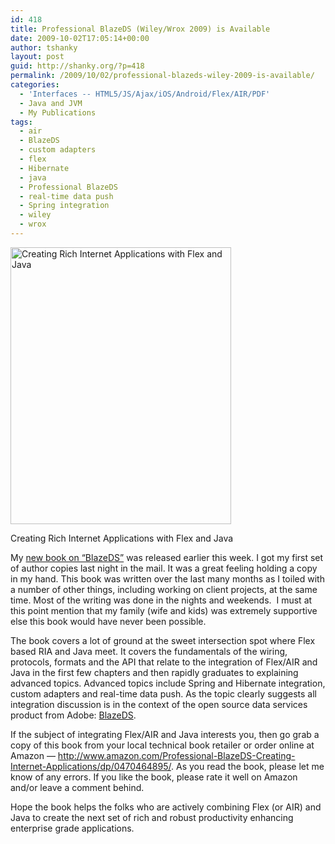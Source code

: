 ```yaml
---
id: 418
title: Professional BlazeDS (Wiley/Wrox 2009) is Available
date: 2009-10-02T17:05:14+00:00
author: tshanky
layout: post
guid: http://shanky.org/?p=418
permalink: /2009/10/02/professional-blazeds-wiley-2009-is-available/
categories:
  - 'Interfaces -- HTML5/JS/Ajax/iOS/Android/Flex/AIR/PDF'
  - Java and JVM
  - My Publications
tags:
  - air
  - BlazeDS
  - custom adapters
  - flex
  - Hibernate
  - java
  - Professional BlazeDS
  - real-time data push
  - Spring integration
  - wiley
  - wrox
---
```

<div id="attachment_419" style="width: 363px" class="wp-caption alignnone">
  <a rel="attachment wp-att-419" href="http://shanky.org/2009/10/02/professional-blazeds-wiley-2009-is-available/picture-2-2/"><img class="size-full wp-image-419" title="Professional BlazeDS (Wiley 2009)" src="http://shanky.org/wp-content/uploads/2009/10/Picture-2.png" alt="Creating Rich Internet Applications with Flex and Java" width="353" height="443" srcset="http://shanky.org/wp-content/uploads/2009/10/Picture-2-239x300.png 239w, http://shanky.org/wp-content/uploads/2009/10/Picture-2.png 353w" sizes="(max-width: 353px) 100vw, 353px" /></a>
  
  <p class="wp-caption-text">
    Creating Rich Internet Applications with Flex and Java
  </p>
</div>

My <a title="Professional BlazeDS (Wiley/Wrox, 2009)" href="http://www.amazon.com/Professional-BlazeDS-Creating-Internet-Applications/dp/0470464895" target="_blank">new book on &#8220;BlazeDS&#8221;</a> was released earlier this week. I got my first set of author copies last night in the mail. It was a great feeling holding a copy in my hand. This book was written over the last many months as I toiled with a number of other things, including working on client projects, at the same time. Most of the writing was done in the nights and weekends.  I must at this point mention that my family (wife and kids) was extremely supportive else this book would have never been possible.

The book covers a lot of ground at the sweet intersection spot where Flex based RIA and Java meet. It covers the fundamentals of the wiring, protocols, formats and the API that relate to the integration of Flex/AIR and Java in the first few chapters and then rapidly graduates to explaining advanced topics. Advanced topics include Spring and Hibernate integration, custom adapters and real-time data push. As the topic clearly suggests all integration discussion is in the context of the open source data services product from Adobe: <a title="BlazeDS" href="http://opensource.adobe.com/wiki/display/blazeds/BlazeDS/" target="_blank">BlazeDS</a>.

If the subject of integrating Flex/AIR and Java interests you, then go grab a copy of this book from your local technical book retailer or order online at Amazon &#8212; <a title="Professional BlazeDS (Wiley/Wrox, 2009)" href="http://www.amazon.com/Professional-BlazeDS-Creating-Internet-Applications/dp/0470464895/" target="_blank">http://www.amazon.com/Professional-BlazeDS-Creating-Internet-Applications/dp/0470464895/</a>. As you read the book, please let me know of any errors. If you like the book, please rate it well on Amazon and/or leave a comment behind.

Hope the book helps the folks who are actively combining Flex (or AIR) and Java to create the next set of rich and robust productivity enhancing enterprise grade applications.